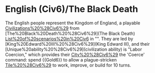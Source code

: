 # English (Civ6)/The Black Death

The English people represent the Kingdom of England, a playable [Civilizations%20%28Civ6%29](civilization) from [The%20Black%20Death%20%28Civ6%29](The Black Death) [List%20of%20scenarios%20in%20Civ6](scenario) in "". They are led by [King%20Edward%20III%20%28Civ6%29](King Edward III), and their [Unique%20ability%20%28Civ6%29](civilization ability) is "Labor Coercion," which provides their [City%20%28Civ6%29](cities) the 'Coerce' command: spend {{Gold6}} to allow a plague-stricken [Tile%20%28Civ6%29](tile) to work, improve, or build for 10 turns.
